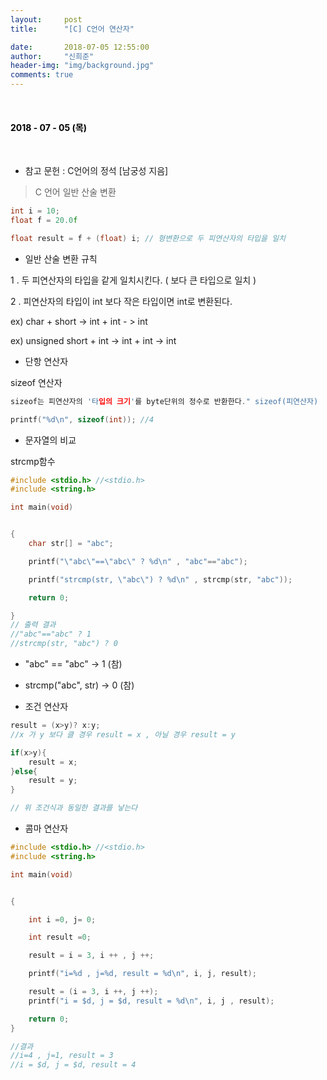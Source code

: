 ```yaml
---
layout:     post
title:      "[C] C언어 연산자"

date:       2018-07-05 12:55:00
author:     "신희준"
header-img: "img/background.jpg"
comments: true
---
```


<head>
 <meta property="og:type" content="C언어 연산자">
 <meta property="og:title" content="C언어 연산자">
 <meta property="og:description" content="C언어 연산자">
 <meta property="og:url" content="http://shj7242.github.io/2018/07/05/C3/">

 <meta name="twitter:card" content="C언어 연산자">
  <meta name="twitter:title" content="C언어 연산자">
  <meta name="twitter:description" content="C언어 연산자">
  <meta name="FACEBOOK:domain" content="http://shj7242.github.io/2018/07/05/C3/">
  <meta name="facebook:card" content="C언어 연산자">
   <meta name="facebook:title" content="C언어 연산자">
   <meta name="facebook:description" content="C언어 연산자">
   <meta name="facebook:domain" content="http://shj7242.github.io/2018/07/05/C3/">


 </head>

<br>
<H4 style ="font-weight:bold; color:black;"> </H4>

<H4 style ="font-weight:bold; color : black">2018 - 07 - 05 (목)</H4>
<br>

* 참고 문헌 : C언어의 정석 [남궁성 지음]

> C 언어 일반 산술 변환

~~~C
int i = 10;
float f = 20.0f

float result = f + (float) i; // 형변환으로 두 피연산자의 타입을 일치
~~~


* 일반 산술 변환 규칙

1 . 두 피연산자의 타입을 같게 일치시킨다. ( 보다 큰 타입으로 일치 )


2 . 피연산자의 타입이 int 보다 작은 타입이면 int로 변환된다.


ex) char + short -> int + int - > int

ex) unsigned short + int -> int + int -> int



* 단항 연산자

sizeof 연산자

~~~c
sizeof는 피연산자의 '타입의 크기'를 byte단위의 정수로 반환한다." sizeof(피연산자)
~~~

~~~c
printf("%d\n", sizeof(int)); //4 
~~~

* 문자열의 비교

strcmp함수

~~~C
#include <stdio.h> //<stdio.h>
#include <string.h>

int main(void)


{
	char str[] = "abc";

	printf("\"abc\"==\"abc\" ? %d\n" , "abc"=="abc");

	printf("strcmp(str, \"abc\") ? %d\n" , strcmp(str, "abc"));

	return 0;

}
// 출력 결과
//"abc"=="abc" ? 1
//strcmp(str, "abc") ? 0
~~~


* "abc" == "abc" -> 1 (참)
* strcmp("abc", str) -> 0 (참)


* 조건 연산자


~~~c
result = (x>y)? x:y;
//x 가 y 보다 클 경우 result = x , 아닐 경우 result = y

if(x>y){
    result = x;
}else{
    result = y;
}

// 위 조건식과 동일한 결과를 낳는다
~~~

* 콤마 연산자

~~~c
#include <stdio.h> //<stdio.h>
#include <string.h>

int main(void)


{

	int i =0, j= 0;

	int result =0;

	result = i = 3, i ++ , j ++;

	printf("i=%d , j=%d, result = %d\n", i, j, result);

	result = (i = 3, i ++, j ++);
	printf("i = $d, j = $d, result = %d\n", i, j , result);

	return 0;
}

//결과
//i=4 , j=1, result = 3
//i = $d, j = $d, result = 4

~~~




